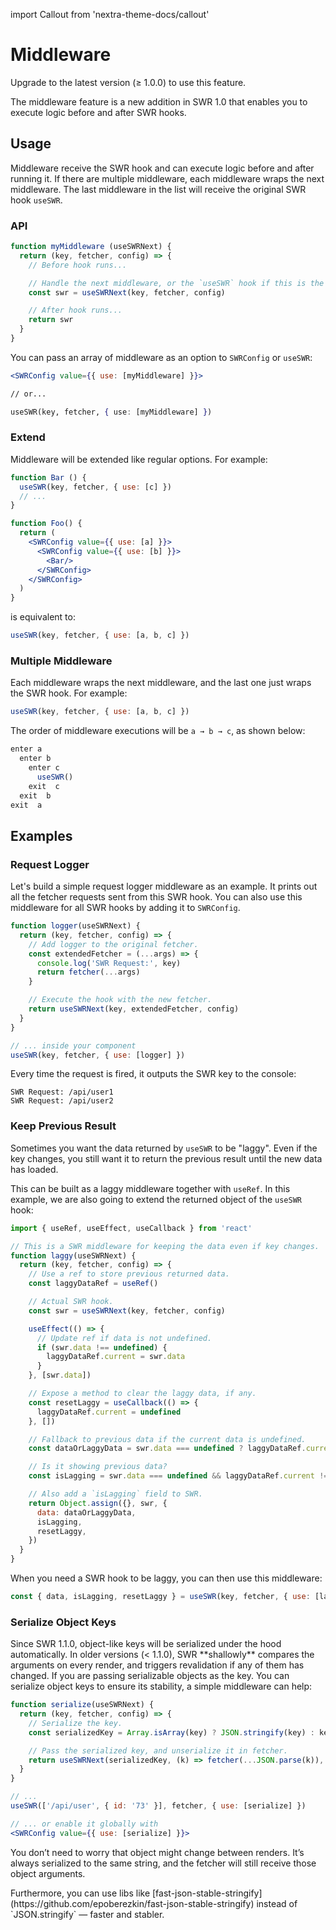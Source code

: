 import Callout from 'nextra-theme-docs/callout'

# Middleware

<Callout>
  Upgrade to the latest version (≥ 1.0.0) to use this feature.
</Callout>

The middleware feature is a new addition in SWR 1.0 that enables you to execute logic before and after SWR hooks.

## Usage

Middleware receive the SWR hook and can execute logic before and after running it. If there are multiple middleware, each middleware wraps the next middleware. The last middleware in the list will receive the original SWR hook `useSWR`.

### API

```jsx
function myMiddleware (useSWRNext) {
  return (key, fetcher, config) => {
    // Before hook runs...

    // Handle the next middleware, or the `useSWR` hook if this is the last one.
    const swr = useSWRNext(key, fetcher, config)

    // After hook runs...
    return swr
  }
}
```

You can pass an array of middleware as an option to `SWRConfig` or `useSWR`:

```jsx
<SWRConfig value={{ use: [myMiddleware] }}>

// or...

useSWR(key, fetcher, { use: [myMiddleware] })
```

### Extend

Middleware will be extended like regular options. For example:

```jsx
function Bar () {
  useSWR(key, fetcher, { use: [c] })
  // ...
}

function Foo() {
  return (
    <SWRConfig value={{ use: [a] }}>
      <SWRConfig value={{ use: [b] }}>
        <Bar/>
      </SWRConfig>
    </SWRConfig>
  )
}
```

is equivalent to:

```js
useSWR(key, fetcher, { use: [a, b, c] })
```

### Multiple Middleware

Each middleware wraps the next middleware, and the last one just wraps the SWR hook. For example:

```jsx
useSWR(key, fetcher, { use: [a, b, c] })
```

The order of middleware executions will be `a → b → c`, as shown below:

```js
enter a
  enter b
    enter c
      useSWR()
    exit  c
  exit  b
exit  a
```

## Examples

### Request Logger

Let's build a simple request logger middleware as an example. It prints out all the fetcher requests sent from this SWR hook. You can also use this middleware for all SWR hooks by adding it to `SWRConfig`.

```jsx
function logger(useSWRNext) {
  return (key, fetcher, config) => {
    // Add logger to the original fetcher.
    const extendedFetcher = (...args) => {
      console.log('SWR Request:', key)
      return fetcher(...args)
    }

    // Execute the hook with the new fetcher.
    return useSWRNext(key, extendedFetcher, config)
  }
}

// ... inside your component
useSWR(key, fetcher, { use: [logger] })
```

Every time the request is fired, it outputs the SWR key to the console:

```plaintext
SWR Request: /api/user1
SWR Request: /api/user2
```

### Keep Previous Result

Sometimes you want the data returned by `useSWR` to be "laggy". Even if the key changes,
you still want it to return the previous result until the new data has loaded.

This can be built as a laggy middleware together with `useRef`. In this example, we are also going to
extend the returned object of the `useSWR` hook:

```jsx
import { useRef, useEffect, useCallback } from 'react'

// This is a SWR middleware for keeping the data even if key changes.
function laggy(useSWRNext) {
  return (key, fetcher, config) => {
    // Use a ref to store previous returned data.
    const laggyDataRef = useRef()

    // Actual SWR hook.
    const swr = useSWRNext(key, fetcher, config)

    useEffect(() => {
      // Update ref if data is not undefined.
      if (swr.data !== undefined) {
        laggyDataRef.current = swr.data
      }
    }, [swr.data])

    // Expose a method to clear the laggy data, if any.
    const resetLaggy = useCallback(() => {
      laggyDataRef.current = undefined
    }, [])

    // Fallback to previous data if the current data is undefined.
    const dataOrLaggyData = swr.data === undefined ? laggyDataRef.current : swr.data

    // Is it showing previous data?
    const isLagging = swr.data === undefined && laggyDataRef.current !== undefined

    // Also add a `isLagging` field to SWR.
    return Object.assign({}, swr, {
      data: dataOrLaggyData,
      isLagging,
      resetLaggy,
    })
  }
}
```

When you need a SWR hook to be laggy, you can then use this middleware:

```js
const { data, isLagging, resetLaggy } = useSWR(key, fetcher, { use: [laggy] })
```

### Serialize Object Keys

<Callout>
  Since SWR 1.1.0, object-like keys will be serialized under the hood automatically. 
</Callout>

<Callout emoji="⚠️">
  In older versions (< 1.1.0), SWR **shallowly** compares the arguments on every render, and triggers revalidation if any of them has changed.
  If you are passing serializable objects as the key. You can serialize object keys to ensure its stability, a simple middleware can help:
</Callout>

```jsx
function serialize(useSWRNext) {
  return (key, fetcher, config) => {
    // Serialize the key.
    const serializedKey = Array.isArray(key) ? JSON.stringify(key) : key

    // Pass the serialized key, and unserialize it in fetcher.
    return useSWRNext(serializedKey, (k) => fetcher(...JSON.parse(k)), config)
  }
}

// ...
useSWR(['/api/user', { id: '73' }], fetcher, { use: [serialize] })

// ... or enable it globally with
<SWRConfig value={{ use: [serialize] }}>
```

You don’t need to worry that object might change between renders. It’s always serialized to the same string, and the fetcher will still receive those object arguments.

<Callout>
  Furthermore, you can use libs like [fast-json-stable-stringify](https://github.com/epoberezkin/fast-json-stable-stringify) instead of `JSON.stringify` — faster and stabler.
</Callout>
